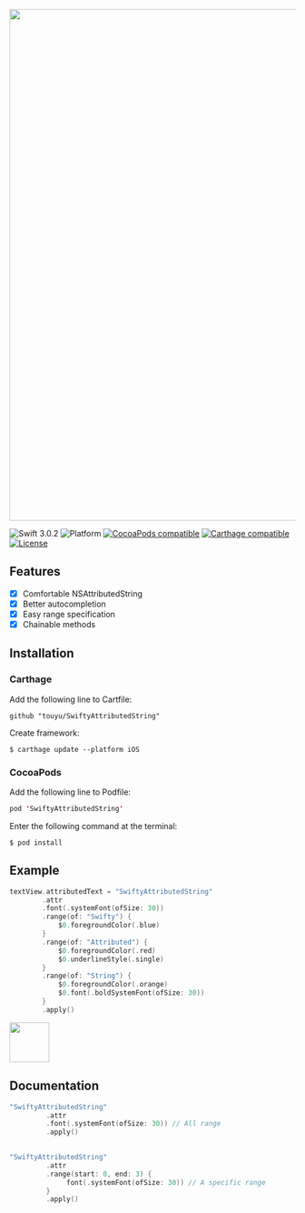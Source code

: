 <p align="center">
  <img src="https://github.com/touyu/SwiftyAttributedString/blob/assets/logo.png" width=900>
</p>

![Swift 3.0.2](https://img.shields.io/badge/Swift-3.0.2-orange.svg)
![Platform](https://img.shields.io/cocoapods/p/SwiftyAttributedString.svg)
[![CocoaPods compatible](https://img.shields.io/cocoapods/v/SwiftyAttributedString.svg)](#cocoapods)
[![Carthage compatible](https://img.shields.io/badge/Carthage-compatible-4BC51D.svg?style=flat)](https://github.com/touyu/SwiftyAttributedString#carthage)
[![License](http://img.shields.io/:license-mit-blue.svg)](http://doge.mit-license.org)

## Features
- [x] Comfortable NSAttributedString
- [x] Better autocompletion
- [x] Easy range specification
- [x] Chainable methods

## Installation

### Carthage
Add the following line to Cartfile:
```
github "touyu/SwiftyAttributedString"
```

Create framework:

```
$ carthage update --platform iOS
```

### CocoaPods
Add the following line to Podfile:
```swift
pod 'SwiftyAttributedString'
```

Enter the following command at the terminal:
```
$ pod install
```

## Example

```swift
textView.attributedText = "SwiftyAttributedString"
        .attr
        .font(.systemFont(ofSize: 30))
        .range(of: "Swifty") {
            $0.foregroundColor(.blue)
        }
        .range(of: "Attributed") {
            $0.foregroundColor(.red)
            $0.underlineStyle(.single)
        }
        .range(of: "String") {
            $0.foregroundColor(.orange)
            $0.font(.boldSystemFont(ofSize: 30))
        }
        .apply()
```                        

<img src="https://github.com/touyu/SwiftyAttributedString/blob/assets/001.png" height=70>

## Documentation

```swift
"SwiftyAttributedString"
         .attr
         .font(.systemFont(ofSize: 30)) // All range
         .apply()
  
```

```swift
"SwiftyAttributedString"
         .attr
         .range(start: 0, end: 3) {
              font(.systemFont(ofSize: 30)) // A specific range
         }
         .apply()
  
```

